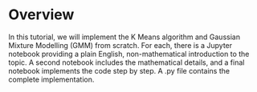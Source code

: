 # Overview
In this tutorial, we will implement the K Means algorithm and Gaussian Mixture Modelling (GMM) from scratch. For each, there is a Jupyter notebook providing a plain English, non-mathematical introduction to the topic. A second notebook includes the mathematical details, and a final notebook implements the code step by step. A .py file contains the complete implementation.


